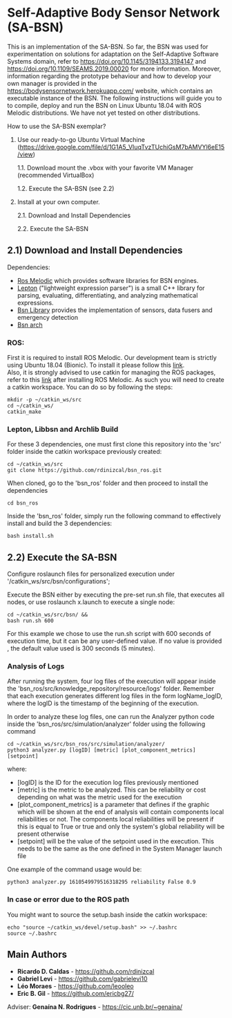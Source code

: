 # Self-Adaptive Body Sensor Network (SA-BSN)

This is an implementation of the SA-BSN. So far, the BSN was used for experimentation on solutions for adaptation on the Self-Adaptive Software Systems domain, refer to https://doi.org/10.1145/3194133.3194147 and https://doi.org/10.1109/SEAMS.2019.00020 for more information.  Moreover, information regarding the prototype behaviour and how to develop your own manager is provided in the https://bodysensornetwork.herokuapp.com/ website, which contains an executable instance of the BSN. The following instructions will guide you to to compile, deploy and run the BSN on Linux Ubuntu 18.04 with ROS Melodic distributions. We have not yet tested on other distributions.

How to use the SA-BSN exemplar?

1) Use our ready-to-go Ubuntu Virtual Machine (https://drive.google.com/file/d/1G1A5_VIuqTvzTUchiGsM7bAMVYl6eE15/view)

    1.1. Download mount the .vbox with your favorite VM Manager (recommended VirtualBox)
    
    1.2. Execute the SA-BSN (see 2.2)
 
2) Install at your own computer.

    2.1. Download and Install Dependencies
    
    2.2. Execute the SA-BSN


## 2.1) Download and Install Dependencies

Dependencies:

* [Ros Melodic](http://wiki.ros.org/melodic) which provides software libraries for BSN engines.
* [Lepton](https://github.com/rdinizcal/lepton) ("lightweight expression parser") is a small C++ library for parsing, evaluating, differentiating, and analyzing mathematical expressions.
* [Bsn Library](https://github.com/rdinizcal/libbsn)  provides the implementation of sensors, data fusers and emergency detection
* [Bsn arch](https://github.com/rdinizcal/arch)

### ROS:
First it is required to install ROS Melodic. Our development team is strictly using Ubuntu 18.04 (Bionic). To install it please follow this [link](http://wiki.ros.org/melodic/Installation/Ubuntu).  
Also, it is strongly advised to use catkin for managing the ROS packages, refer to this [link](http://wiki.ros.org/ROS/Tutorials/InstallingandConfiguringROSEnvironment) after installing ROS Melodic. As such you will need to create a catkin workspace. You can do so by following the steps:

```
mkdir -p ~/catkin_ws/src
cd ~/catkin_ws/
catkin_make
```

### Lepton, Libbsn and Archlib Build
For these 3 dependencies, one must first clone this repository into the 'src' folder inside the catkin workspace previously created:

```
cd ~/catkin_ws/src
git clone https://github.com/rdinizcal/bsn_ros.git
```

When cloned, go to the 'bsn_ros' folder and then proceed to install the dependencies

```
cd bsn_ros
```

Inside the 'bsn_ros' folder, simply run the following command to effectively install and build the 3 dependencies:

```
bash install.sh
```

## 2.2) Execute the SA-BSN

Configure roslaunch files for personalized execution under '/catkin_ws/src/bsn/configurations';

Execute the BSN either by executing the pre-set run.sh file, that executes all nodes, 
or use roslaunch x.launch to execute a single node:
```
cd ~/catkin_ws/src/bsn/ && 
bash run.sh 600
``` 

For this example we chose to use the run.sh script with 600 seconds of execution time, but it can be any user-defined value. If no value is provided , the default value used is 300 seconds (5 minutes).

### Analysis of Logs
After running the system, four log files of the execution will appear inside the 'bsn_ros/src/knowledge_repository/resource/logs' folder. Remember that each execution generates different log files in the form logName_logID, where the logID is the timestamp of the beginning of the execution.

In order to analyze these log files, one can run the Analyzer python code inside the 'bsn_ros/src/simulation/analyzer' folder using the following command

```
cd ~/catkin_ws/src/bsn_ros/src/simulation/analyzer/
python3 analyzer.py [logID] [metric] [plot_component_metrics] [setpoint]
```

where:

* [logID] is the ID for the execution log files previously mentioned
* [metric] is the metric to be analyzed. This can be reliability or cost depending on what was the metric used for the execution
* [plot_component_metrics] is a parameter that defines if the graphic which will be shown at the end of analysis will contain components local reliabilities or not. The components local reliabilities will be present if this is equal to True or true and only the system's global reliability will be present otherwise
* [setpoint] will be the value of the setpoint used in the execution. This needs to be the same as the one defined in the System Manager launch file

One example of the command usage would be:

```
python3 analyzer.py 1610549979516318295 reliability False 0.9
```

### In case or error due to the ROS path

You might want to source the setup.bash inside the catkin workspace:
```
echo "source ~/catkin_ws/devel/setup.bash" >> ~/.bashrc
source ~/.bashrc
```

## Main Authors

* **Ricardo D. Caldas** - https://github.com/rdinizcal
* **Gabriel Levi** - https://github.com/gabrielevi10
* **Léo Moraes** - https://github.com/leooleo  
* **Eric B. Gil** - https://github.com/ericbg27/

Adviser: **Genaína N. Rodrigues** - https://cic.unb.br/~genaina/
